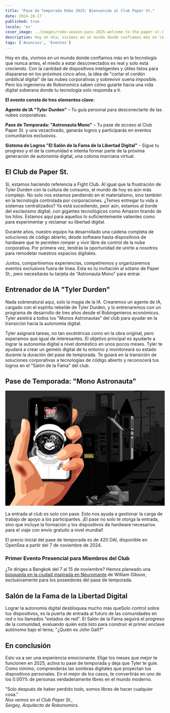 ```yaml
---
title: "Pase de Temporada Robo 2025: Bienvenido al Club Paper St."
date: 2024-10-17
published: true
locale: 'es'
cover_image: ../images/robo-season-pass-2025-welcome-to-the-paper-st-club/cover.png
description: Hoy en día, vivimos en un mundo donde confiamos más en la tecnología que nunca antes, el miedo a estar desconectados es real y solo está creciendo. Con la cantidad de dispositivos inteligentes y útiles listos para dispararse en los próximos cinco años, la idea de "cortar el cordón umbilical digital" de las nubes corporativas y sobrevivir suena imposible.
tags: ['Anuncios', 'Eventos']
---
```


Hoy en día, vivimos en un mundo donde confiamos más en la tecnología que nunca antes, el miedo a estar desconectados es real y solo está creciendo. Con la cantidad de dispositivos inteligentes y útiles listos para dispararse en los próximos cinco años, la idea de "cortar el cordón umbilical digital" de las nubes corporativas y sobrevivir suena imposible.   
Pero los ingenieros de Robonomics saben cómo guiarte hacia una vida digital soberana donde tu tecnología solo responda a ti.

**El evento consta de tres elementos clave:**

**Agente de IA "Tyler Durden"** – Tu guía personal para desconectarte de las nubes corporativas.

**Pase de Temporada: "Astronauta Mono"** – Tu pase de acceso al Club Paper St. y una vezactivado, ganarás logros y participarás en eventos comunitarios exclusivos.

**Sistema de Logros "El Salón de la Fama de la Libertad Digital"** - Sigue tu progreso y el de la comunidad e intenta formar parte de la próxima generación de autonomía digital, una colonia marciana virtual.

## El Club de Paper St.   
Sí, estamos haciendo referencia a Fight Club. Al igual que la frustración de Tyler Durden con la cultura de consumo, el mundo de hoy es aún más complejo. No solo nos estamos perdiendo en el materialismo, sino también en la tecnología controlada por corporaciones. ¿Temes entregar tu vida a sistemas centralizados? Ya está sucediendo, peor aún, estamos al borde del esclavismo digital, con gigantes tecnológicos como Amazon tirando de los hilos. Estamos aquí para aquellos lo suficientemente valientes como para experimentar y reclamar su libertad digital.

Durante años, nuestro equipo ha desarrollado una cadena completa de soluciones de código abierto; desde software hasta dispositivos de hardware que te permiten romper y vivir libre de control de la nube corporativa. Por primera vez, tendrás la oportunidad de unirte a nosotros para remodelar nuestros espacios digitales.

Juntos, compartiremos experiencias, competiremos y organizaremos eventos exclusivos fuera de línea. Esta es tu invitación al sótano de Paper St., pero necesitarás tu tarjeta de "Astronauta Mono" para entrar.

## Entrenador de IA "Tyler Durden"   
Nada sobrenatural aquí, solo la magia de la IA. Crearemos un agente de IA, cargado con el espíritu rebelde de Tyler Durden, y lo entrenaremos con un programa de desarrollo de tres años desde el Robingenieros económicos. Tyler asistirá a todos los "Monos Astronautas" del club para ayudar en la transición hacia la autonomía digital.

Tyler asignará tareas, no tan excéntricas como en la obra original, pero esperamos que igual de interesantes. El objetivo principal es ayudarte a lograr la autonomía digital a nivel doméstico en unos pocos meses. Tyler te ayudará a crear un gemelo digital de tu entorno y monitoreará su estado durante la duración del pase de temporada. Te guiará en la transición de soluciones corporativas a tecnologías de código abierto y reconocerá tus logros en el "Salón de la Fama" del club.

## Pase de Temporada: "Mono Astronauta"

![Card-2.png](../images/robo-season-pass-2025-welcome-to-the-paper-st-club/card-2.png)

La entrada al club es solo con pase. Esto nos ayuda a gestionar la carga de trabajo de apoyo a los participantes. ¡El pase no solo te otorga la entrada, sino que incluye la formación y los dispositivos de hardware necesarios para el viaje con envío gratuito a nivel mundial!

El precio inicial del pase de temporada es de 420 DAI, disponible en OpenSea a partir del 7 de noviembre de 2024.

### Primer Evento Presencial para Miembros del Club
¿Te diriges a Bangkok del 7 al 15 de noviembre? Hemos planeado una [búsqueda en la ciudad inspirada en Neuromante](https://x.com/AIRA_Robonomics/status/1844293067009929439) de William Gibson, exclusivamente para los poseedores del pase de temporada.

## Salón de la Fama de la Libertad Digital
Lograr la autonomía digital desbloquea mucho más queSolo control sobre tus dispositivos, es la puerta de entrada al futuro de las comunidades en red o los llamados "estados de red". El Salón de la Fama seguirá el progreso de la comunidad, evaluando quién está listo para construir el primer enclave autónomo bajo el lema; "¿Quién es John Galt?"

## En conclusión  
Esto va a ser una experiencia emocionante. Elige los meses que mejor te funcionen en 2025, activa tu pase de temporada y deja que Tyler te guíe. Como mínimo, comprenderás las sombras digitales que proyectan tus dispositivos personales. En el mejor de los casos, te convertirás en uno de los 0.001% de personas verdaderamente libres en el mundo moderno.

"Solo después de haber perdido todo, somos libres de hacer cualquier cosa."  
*Nos vemos en el Club Paper St.,  
Sergey, Arquitecto de Robonomics.*